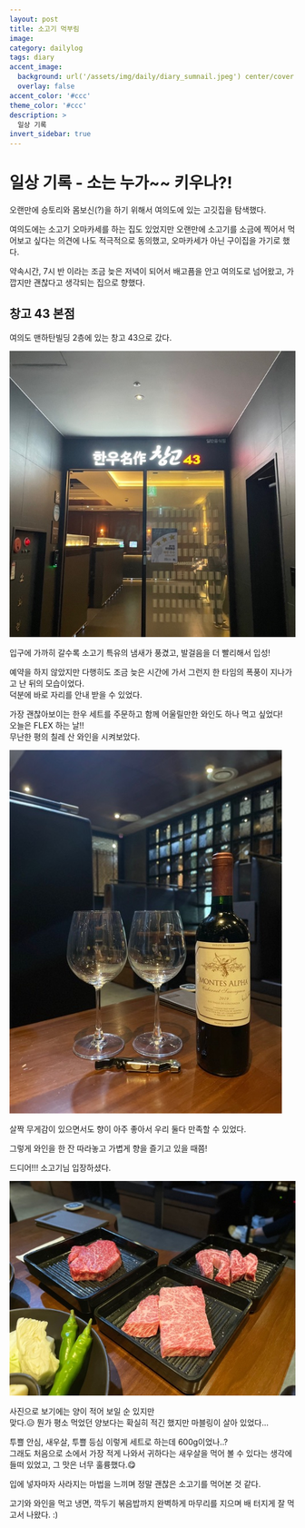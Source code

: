 ```yaml
---
layout: post
title: 소고기 먹부림
image: 
category: dailylog
tags: diary
accent_image: 
  background: url('/assets/img/daily/diary_sumnail.jpeg') center/cover
  overlay: false
accent_color: '#ccc'
theme_color: '#ccc'
description: >
  일상 기록
invert_sidebar: true
---
```


# 일상 기록 - 소는 누가~~ 키우나?!
오랜만에 승토리와 몸보신(?)을 하기 위해서 여의도에 있는 고깃집을 탐색했다.   

여의도에는 소고기 오마카세를 하는 집도 있었지만 오랜만에 소고기를 소금에 찍어서 먹어보고 싶다는 의견에 나도 적극적으로 동의했고, 오마카세가 아닌 구이집을 가기로 했다.

약속시간, 7시 반 이라는 조금 늦은 저녁이 되어서 배고픔을 안고 여의도로 넘어왔고, 가깝지만 괜찮다고 생각되는 집으로 향했다.
## 창고 43 본점
여의도 맨하탄빌딩 2층에 있는 창고 43으로 갔다.

![image](/assets/img/daily/%EC%B0%BD%EA%B3%A043-1%20Medium.jpeg)

입구에 가까히 갈수록 소고기 특유의 냄새가 풍겼고, 발걸음을 더 빨리해서 입성!

예약을 하지 않았지만 다행히도 조금 늦은 시간에 가서 그런지 한 타임의 폭풍이 지나가고 난 뒤의 모습이었다.   
덕분에 바로 자리를 안내 받을 수 있었다.

가장 괜찮아보이는 한우 세트를 주문하고 함께 어울릴만한 와인도 하나 먹고 싶었다!   
오늘은 FLEX 하는 날!!   
무난한 평의 칠레 산 와인을 시켜보았다.

![image](/assets/img/daily/%EC%B0%BD%EA%B3%A043-2%20Medium.jpeg)

살짝 무게감이 있으면서도 향이 아주 좋아서 우리 둘다 만족할 수 있었다.

그렇게 와인을 한 잔 따라놓고 가볍게 향을 즐기고 있을 때쯤!

드디어!!! 소고기님 입장하셨다.

![image](/assets/img/daily/%EC%B0%BD%EA%B3%A043-3%20Medium.jpeg)

사진으로 보기에는 양이 적어 보일 순 있지만   
맞다.😥 뭔가 평소 먹었던 양보다는 확실히 적긴 했지만 마블링이 살아 있었다...

투쁠 안심, 새우살, 투쁠 등심 이렇게 세트로 하는데 600g이었나..?   
그래도 처음으로 소에서 가장 적게 나와서 귀하다는 새우살을 먹어 볼 수 있다는 생각에 들떠 있었고, 그 맛은 너무 훌륭했다.😋

입에 넣자마자 사라지는 마법을 느끼며 정말 괜찮은 소고기를 먹어본 것 같다.

고기와 와인을 먹고 냉면, 깍두기 볶음밥까지 완벽하게 마무리를 지으며 배 터지게 잘 먹고서 나왔다. :)